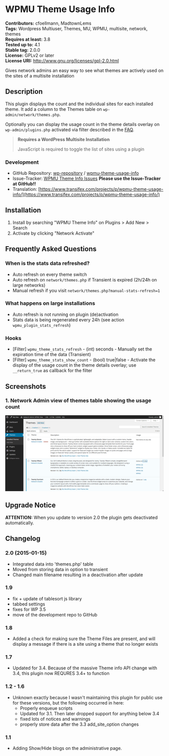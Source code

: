 # WPMU Theme Usage Info #
**Contributors:** cfoellmann, MadtownLems  
**Tags:** Wordpress Multiuser, Themes, MU, WPMU, multisite, network, themes  
**Requires at least:** 3.8  
**Tested up to:** 4.1  
**Stable tag:** 2.0.0  
**License:** GPLv2 or later  
**License URI:** http://www.gnu.org/licenses/gpl-2.0.html  

Gives network admins an easy way to see what themes are actively used on the sites of a multisite installation

## Description ##

This plugin displays the count and the individual sites for each installed theme. It add a column to the Themes table on `wp-admin/network/themes.php`.

Optionally you can display the usage count in the theme details overlay on `wp-admin/plugins.php` activated via filter described in the [FAQ](https://wordpress.org/plugins/wpmu-theme-usage-info/faq/).

> __Requires a WordPress Multisite Installation__
>
> JavaScript is required to toggle the list of sites using a plugin

### Development ###

* GitHub Repository: [wp-repository](https://github.com/wp-repository) / [wpmu-theme-usage-info](https://github.com/wp-repository/wpmu-theme-usage-info)
* Issue-Tracker: [WPMU Theme Info Issues](https://github.com/wp-repository/wpmu-theme-usage-info/issues) **Please use the Issue-Tracker at GitHub!!**
* Translation: [https://www.transifex.com/projects/p/wpmu-theme-usage-info/](https://www.transifex.com/projects/p/wpmu-theme-usage-info/)

## Installation ##

1. Install by searching "WPMU Theme Info" on Plugins > Add New > Search
2. Activate by clicking "Network Activate"

## Frequently Asked Questions ##

### When is the stats data refreshed? ###

 - Auto refresh on every theme switch
 - Auto refresh on `network/themes.php` if Transient is expired (2h/24h on large networks)
 - Manual refresh if you visit `network/themes.php?manual-stats-refresh=1`

### What happens on large installations ###

 - Auto refresh is not running on plugin (de)activation
 - Stats data is being regenerated every 24h (see action `wpmu_plugin_stats_refresh`)

### Hooks ###

- [Filter] `wpmu_theme_stats_refresh` - (int) seconds - Manually set the expiration time of the data (Transient)
- [Filter] `wpmu_theme_stats_show_count` - (bool) true|false - Activate the display of the usage count in the theme details overlay; use `__return_true` as callback for the filter

## Screenshots ##

### 1. Network Admin view of themes table showing the usage count ###
![Network Admin view of themes table showing the usage count](https://raw.githubusercontent.com/wp-repository/wpmu-theme-usage-info/develop/.assets/screenshot-1.png)


## Upgrade Notice ##

**ATTENTION:**
When you update to version 2.0 the plugin gets deactivated automatically.

## Changelog ##
### 2.0 (2015-01-15) ###
 * Integrated data into 'themes.php' table
 * Moved from storing data in option to transient
 * Changed main filename resulting in a deactivation after update

### 1.9 ###
* fix + update of tablesort js library
* tabbed settings
* fixes for WP 3.5
* move of the development repo to GitHub

### 1.8 ###
* Added a check for making sure the Theme Files are present, and will display a message if there is a site using a theme that no longer exists

### 1.7 ###
* Updated for 3.4. Because of the massive Theme info API change with 3.4, this plugin now REQURES 3.4+ to function

### 1.2 - 1.6 ###
* Unknown exactly because I wasn't maintaining this plugin for public use for these versions, but the following occurred in here:
	* Properly enqueue scripts
	* Updated for 3.1.  Then later dropped support for anything below 3.4
	* fixed lots of notices and warnings
	* properly store data after the 3.3 add_site_option changes

### 1.1 ###
* Adding Show/Hide blogs on the administrative page.
